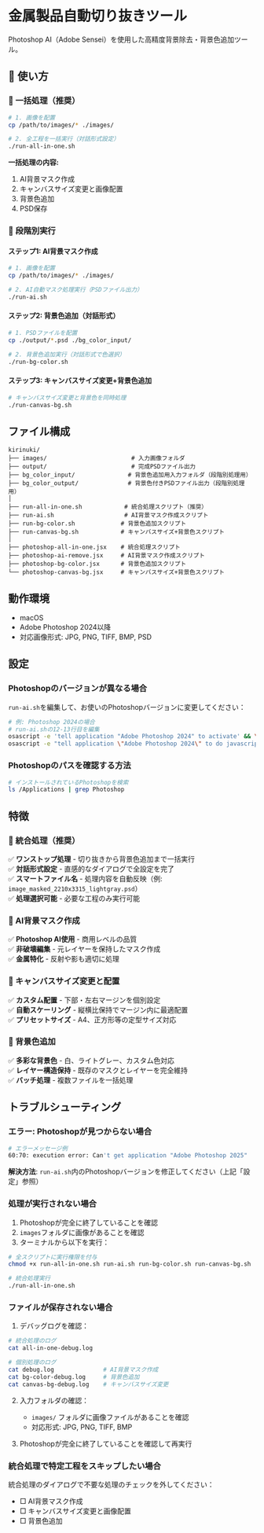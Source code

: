 # 金属製品自動切り抜きツール

Photoshop AI（Adobe Sensei）を使用した高精度背景除去・背景色追加ツール。

## 🚀 使い方

### 🎯 一括処理（推奨）

```bash
# 1. 画像を配置
cp /path/to/images/* ./images/

# 2. 全工程を一括実行（対話形式設定）
./run-all-in-one.sh
```

**一括処理の内容:**
1. AI背景マスク作成
2. キャンバスサイズ変更と画像配置
3. 背景色追加
4. PSD保存

### 📝 段階別実行

#### ステップ1: AI背景マスク作成

```bash
# 1. 画像を配置
cp /path/to/images/* ./images/

# 2. AI自動マスク処理実行（PSDファイル出力）
./run-ai.sh
```

#### ステップ2: 背景色追加（対話形式）

```bash
# 1. PSDファイルを配置
cp ./output/*.psd ./bg_color_input/

# 2. 背景色追加実行（対話形式で色選択）
./run-bg-color.sh
```

#### ステップ3: キャンバスサイズ変更+背景色追加

```bash
# キャンバスサイズ変更と背景色を同時処理
./run-canvas-bg.sh
```

## ファイル構成

```
kirinuki/
├── images/                        # 入力画像フォルダ
├── output/                        # 完成PSDファイル出力
├── bg_color_input/               # 背景色追加用入力フォルダ（段階別処理用）
├── bg_color_output/              # 背景色付きPSDファイル出力（段階別処理用）
│
├── run-all-in-one.sh            # 統合処理スクリプト（推奨）
├── run-ai.sh                    # AI背景マスク作成スクリプト
├── run-bg-color.sh             # 背景色追加スクリプト
├── run-canvas-bg.sh            # キャンバスサイズ+背景色スクリプト
│
├── photoshop-all-in-one.jsx    # 統合処理スクリプト
├── photoshop-ai-remove.jsx     # AI背景マスク作成スクリプト
├── photoshop-bg-color.jsx      # 背景色追加スクリプト
└── photoshop-canvas-bg.jsx     # キャンバスサイズ+背景色スクリプト
```

## 動作環境

- macOS
- Adobe Photoshop 2024以降
- 対応画像形式: JPG, PNG, TIFF, BMP, PSD

## 設定

### Photoshopのバージョンが異なる場合

`run-ai.sh`を編集して、お使いのPhotoshopバージョンに変更してください：

```bash
# 例: Photoshop 2024の場合
# run-ai.shの12-13行目を編集
osascript -e 'tell application "Adobe Photoshop 2024" to activate' && \
osascript -e "tell application \"Adobe Photoshop 2024\" to do javascript file \"$SCRIPT_DIR/photoshop-ai-remove.jsx\""
```

### Photoshopのパスを確認する方法

```bash
# インストールされているPhotoshopを検索
ls /Applications | grep Photoshop
```

## 特徴

### 🎯 統合処理（推奨）
✅ **ワンストップ処理** - 切り抜きから背景色追加まで一括実行  
✅ **対話形式設定** - 直感的なダイアログで全設定を完了  
✅ **スマートファイル名** - 処理内容を自動反映（例: `image_masked_2210x3315_lightgray.psd`）  
✅ **処理選択可能** - 必要な工程のみ実行可能

### 🤖 AI背景マスク作成
✅ **Photoshop AI使用** - 商用レベルの品質  
✅ **非破壊編集** - 元レイヤーを保持したマスク作成  
✅ **金属特化** - 反射や影も適切に処理  

### 📐 キャンバスサイズ変更と配置
✅ **カスタム配置** - 下部・左右マージンを個別設定  
✅ **自動スケーリング** - 縦横比保持でマージン内に最適配置  
✅ **プリセットサイズ** - A4、正方形等の定型サイズ対応

### 🎨 背景色追加
✅ **多彩な背景色** - 白、ライトグレー、カスタム色対応  
✅ **レイヤー構造保持** - 既存のマスクとレイヤーを完全維持  
✅ **バッチ処理** - 複数ファイルを一括処理

## トラブルシューティング

### エラー: Photoshopが見つからない場合

```bash
# エラーメッセージ例
60:70: execution error: Can't get application "Adobe Photoshop 2025"
```

**解決方法**: `run-ai.sh`内のPhotoshopバージョンを修正してください（上記「設定」参照）

### 処理が実行されない場合

1. Photoshopが完全に終了していることを確認
2. `images`フォルダに画像があることを確認
3. ターミナルから以下を実行：

```bash
# 全スクリプトに実行権限を付与
chmod +x run-all-in-one.sh run-ai.sh run-bg-color.sh run-canvas-bg.sh

# 統合処理実行
./run-all-in-one.sh
```

### ファイルが保存されない場合

1. デバッグログを確認：
```bash
# 統合処理のログ
cat all-in-one-debug.log

# 個別処理のログ
cat debug.log              # AI背景マスク作成
cat bg-color-debug.log     # 背景色追加
cat canvas-bg-debug.log    # キャンバスサイズ変更
```

2. 入力フォルダの確認：
   - `images/` フォルダに画像ファイルがあることを確認
   - 対応形式: JPG, PNG, TIFF, BMP

3. Photoshopが完全に終了していることを確認して再実行

### 統合処理で特定工程をスキップしたい場合

統合処理のダイアログで不要な処理のチェックを外してください：
- □ AI背景マスク作成
- □ キャンバスサイズ変更と画像配置  
- □ 背景色追加